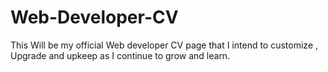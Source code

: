 # Web-Developer-CV
This Will be my official Web developer CV page that I intend to customize , Upgrade and upkeep as I continue to grow and learn.
